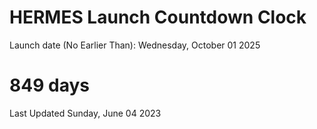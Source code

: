 # HERMES Launch Countdown Clock

Launch date (No Earlier Than): Wednesday, October 01 2025
# 849 days

Last Updated Sunday, June 04 2023